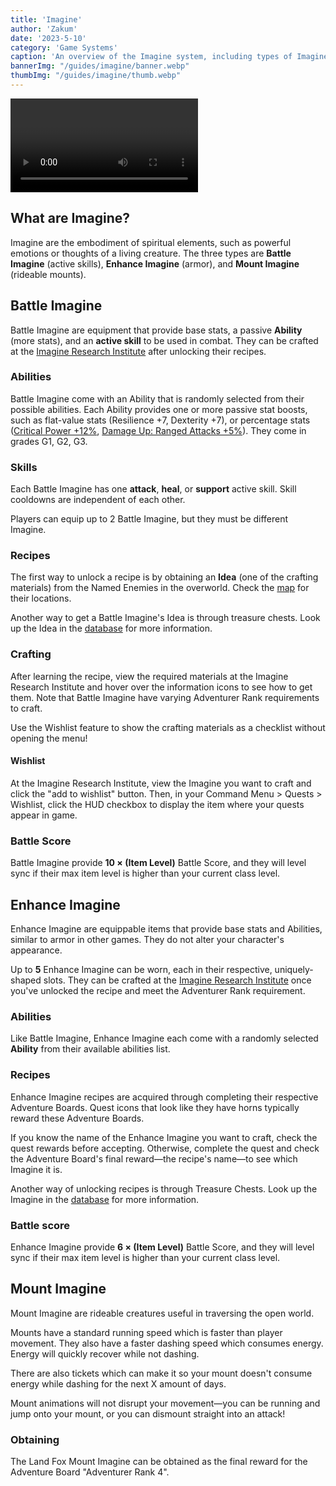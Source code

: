 ```yaml
---
title: 'Imagine'
author: 'Zakum'
date: '2023-5-10'
category: 'Game Systems'
caption: 'An overview of the Imagine system, including types of Imagine and how to obtain them.'
bannerImg: "/guides/imagine/banner.webp"
thumbImg: "/guides/imagine/thumb.webp"
---
```


<script>
    import StickyNote from '$lib/components/StickyNote.svelte';
    import Video from '$lib/components/Video.svelte';
</script>

<Video 
    title="Imagine System" 
    id="i1LNxhYhXhM"
    bleed
/>

## What are Imagine?

Imagine are the embodiment of spiritual elements, such as powerful emotions or thoughts of a living creature. The three types are **Battle Imagine** (active skills), **Enhance Imagine** (armor), and **Mount Imagine** (rideable mounts).

## Battle Imagine
Battle Imagine are equipment that provide base stats, a passive **Ability** (more stats), and an **active skill** to be used in combat. They can be crafted at the [Imagine Research Institute](/map) after unlocking their recipes.

### Abilities
Battle Imagine come with an Ability that is randomly selected from their possible abilities. Each Ability provides one or more passive stat boosts, such as flat-value stats (Resilience +7, Dexterity +7), or percentage stats ([Critical Power +12%](/?search=B-ゴブリン&result=130000000#db), [Damage Up: Ranged Attacks +5%](/?search=B-カガチヤンマ&result=130001900#db)). They come in grades G1, G2, G3.

### Skills
Each Battle Imagine has one **attack**, **heal**, or **support** active skill. Skill cooldowns are independent of each other.

<StickyNote type="caution">
    Players can equip up to 2 Battle Imagine, but they must be different Imagine.
</StickyNote>

### Recipes
The first way to unlock a recipe is by obtaining an **Idea** (one of the crafting materials) from the Named Enemies in the overworld. Check the [map](/map) for their locations. 

Another way to get a Battle Imagine's Idea is through treasure chests. Look up the Idea in the [database](/#db) for more information.

### Crafting
After learning the recipe, view the required materials at the Imagine Research Institute and hover over the information icons to see how to get them. Note that Battle Imagine have varying Adventurer Rank requirements to craft.

<StickyNote type="tip">
    Use the Wishlist feature to show the crafting materials as a checklist without opening the menu!
</StickyNote>

#### Wishlist
At the Imagine Research Institute, view the Imagine you want to craft and click the "add to wishlist" button. Then, in your Command Menu > Quests > Wishlist, click the HUD checkbox to display the item where your quests appear in game.

### Battle Score
Battle Imagine provide **10 &times; (Item Level)** Battle Score, and they will level sync if their max item level is higher than your current class level.

## Enhance Imagine
Enhance Imagine are equippable items that provide base stats and Abilities, similar to armor in other games. They do not alter your character's appearance.

Up to **5** Enhance Imagine can be worn, each in their respective, uniquely-shaped slots. They can be crafted at the [Imagine Research Institute](/map) once you've unlocked the recipe and meet the Adventurer Rank requirement.

### Abilities
Like Battle Imagine, Enhance Imagine each come with a randomly selected **Ability** from their available abilities list.

### Recipes
Enhance Imagine recipes are acquired through completing their respective Adventure Boards. Quest icons that look like they have horns typically reward these Adventure Boards.

<StickyNote type="tip">
    If you know the name of the Enhance Imagine you want to craft, check the quest rewards before accepting. Otherwise, complete the quest and check the Adventure Board's final reward—the recipe's name—to see which Imagine it is.
</StickyNote>

Another way of unlocking recipes is through Treasure Chests. Look up the Imagine in the [database](/#db) for more information.



### Battle score
Enhance Imagine provide **6 &times; (Item Level)** Battle Score, and they will level sync if their max item level is higher than your current class level.

## Mount Imagine
Mount Imagine are rideable creatures useful in traversing the open world.

Mounts have a standard running speed which is faster than player movement. They also have a faster dashing speed which consumes energy. Energy will quickly recover while not dashing. 

There are also tickets which can make it so your mount doesn't consume energy while dashing for the next X amount of days.

<StickyNote type="tip">
    Mount animations will not disrupt your movement—you can be running and jump onto your mount, or you can dismount straight into an attack!
</StickyNote>

### Obtaining
The Land Fox Mount Imagine can be obtained as the final reward for the Adventure Board "Adventurer Rank 4".